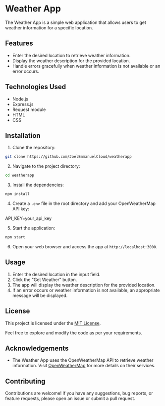 # Weather App

The Weather App is a simple web application that allows users to get weather information for a specific location.

## Features

- Enter the desired location to retrieve weather information.
- Display the weather description for the provided location.
- Handle errors gracefully when weather information is not available or an error occurs.

## Technologies Used

- Node.js
- Express.js
- Request module
- HTML
- CSS

## Installation

1. Clone the repository:

``` bash
git clone https://github.com/JoelEmmanuelCloud/weatherapp
```


2. Navigate to the project directory:

```bash
cd weatherapp 
```


3. Install the dependencies:

```bash
npm install
```

4. Create a `.env` file in the root directory and add your OpenWeatherMap API key:

API_KEY=your_api_key


5. Start the application:

```bash
npm start
```



6. Open your web browser and access the app at `http://localhost:3000`.

## Usage

1. Enter the desired location in the input field.
2. Click the "Get Weather" button.
3. The app will display the weather description for the provided location.
4. If an error occurs or weather information is not available, an appropriate message will be displayed.

## License

This project is licensed under the [MIT License](LICENSE).

Feel free to explore and modify the code as per your requirements.

## Acknowledgements

- The Weather App uses the OpenWeatherMap API to retrieve weather information. Visit [OpenWeatherMap](https://openweathermap.org/) for more details on their services.

## Contributing

Contributions are welcome! If you have any suggestions, bug reports, or feature requests, please open an issue or submit a pull request.